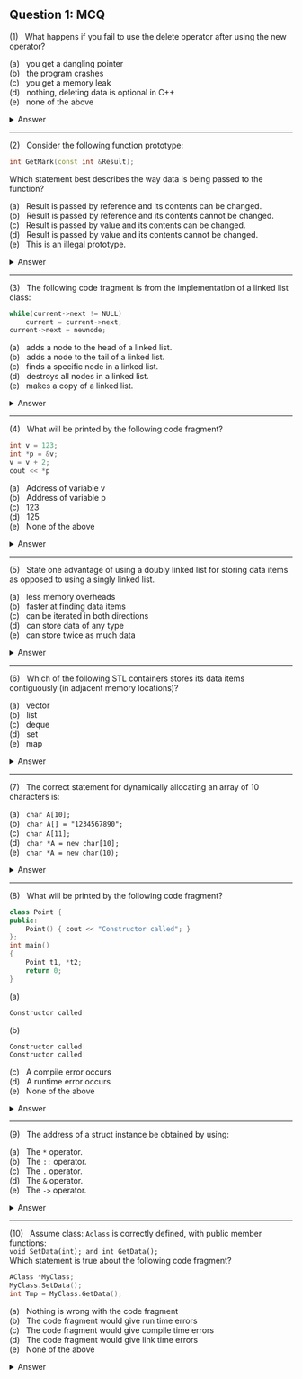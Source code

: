 ## Question 1: MCQ

(1) &nbsp; What happens if you fail to use the delete operator after using the new operator?

(a) &nbsp; you get a dangling pointer  
(b) &nbsp; the program crashes  
(c) &nbsp; you get a memory leak  
(d) &nbsp; nothing, deleting data is optional in C++  
(e) &nbsp; none of the above

<details>
<summary>Answer</summary>
(c) &nbsp; you get a memory leak  
</details>

---

(2) &nbsp; Consider the following function prototype:

```cpp
int GetMark(const int &Result);
```

Which statement best describes the way data is being passed to the function?

(a) &nbsp; Result is passed by reference and its contents can be changed.  
(b) &nbsp; Result is passed by reference and its contents cannot be changed.  
(c) &nbsp; Result is passed by value and its contents can be changed.  
(d) &nbsp; Result is passed by value and its contents cannot be changed.  
(e) &nbsp; This is an illegal prototype.  

<details>
<summary>Answer</summary>
(b) &nbsp; Result is passed by reference and its contents cannot be changed.  
</details>

---

(3) &nbsp; The following code fragment is from the implementation of a linked list class:

```cpp
while(current->next != NULL)
    current = current->next;
current->next = newnode;
```

(a) &nbsp; adds a node to the head of a linked list.  
(b) &nbsp; adds a node to the tail of a linked list.  
(c) &nbsp; finds a specific node in a linked list.  
(d) &nbsp; destroys all nodes in a linked list.  
(e) &nbsp; makes a copy of a linked list.  

<details>
<summary>Answer</summary>
(b) &nbsp; adds a node to the tail of a linked list.  
</details>

---

(4) &nbsp; What will be printed by the following code fragment?

```cpp
int v = 123;
int *p = &v;
v = v + 2;
cout << *p
```

(a) &nbsp; Address of variable v  
(b) &nbsp; Address of variable p  
(c) &nbsp; 123  
(d) &nbsp; 125  
(e) &nbsp; None of the above  

<details>
<summary>Answer</summary>
(d) &nbsp; 125  
</details>

---

(5) &nbsp; State one advantage of using a doubly linked list for storing data items as opposed to using a singly linked list.

(a) &nbsp; less memory overheads  
(b) &nbsp; faster at finding data items  
(c) &nbsp; can be iterated in both directions  
(d) &nbsp; can store data of any type  
(e) &nbsp; can store twice as much data  

<details>
<summary>Answer</summary>
(c) &nbsp; can be iterated in both directions  
</details>

---

(6) &nbsp; Which of the following STL containers stores its data items contiguously (in adjacent memory locations)?

(a) &nbsp; vector  
(b) &nbsp; list  
(c) &nbsp; deque  
(d) &nbsp; set  
(e) &nbsp; map  

<details>
<summary>Answer</summary>
(a) &nbsp; vector  
</details>

---

(7) &nbsp; The correct statement for dynamically allocating an array of 10 characters is:

(a) &nbsp; `char A[10];`  
(b) &nbsp; `char A[] = "1234567890";`  
(c) &nbsp; `char A[11];`  
(d) &nbsp; `char *A = new char[10];`  
(e) &nbsp; `char *A = new char(10);`  

<details>
<summary>Answer</summary>
(d) &nbsp; <code>char *A = new char[10];</code>
</details>

---

(8) &nbsp; What will be printed by the following code fragment?

```cpp
class Point {
public:
    Point() { cout << "Constructor called"; }
};
int main()
{
    Point t1, *t2;
    return 0;
}
```


(a)
```txt
Constructor called
```
(b)  
```txt
Constructor called
Constructor called
```
(c) &nbsp; A compile error occurs  
(d) &nbsp; A runtime error occurs  
(e) &nbsp; None of the above  

<details>
<summary>Answer</summary>
(a) &nbsp; <code>Constructor called</code>
</details>

---

(9) &nbsp; The address of a struct instance be obtained by using:

(a) &nbsp; The `*` operator.  
(b) &nbsp; The `::` operator.  
(c) &nbsp; The `.` operator.  
(d) &nbsp; The `&` operator.  
(e) &nbsp; The `->` operator.

<details>
<summary>Answer</summary>
(d) &nbsp; The <code>&</code> operator.
</details>

---

(10) &nbsp; Assume class: `Aclass` is correctly defined, with public member functions:  
`void SetData(int); and int GetData();`  
Which statement is true about the following code fragment?
```cpp
AClass *MyClass;
MyClass.SetData();
int Tmp = MyClass.GetData();
```

(a) &nbsp; Nothing is wrong with the code fragment  
(b) &nbsp; The code fragment would give run time errors  
(c) &nbsp; The code fragment would give compile time errors  
(d) &nbsp; The code fragment would give link time errors  
(e) &nbsp; None of the above  

<details>
<summary>Answer</summary>
(c) &nbsp; The code fragment would give compile time errors  
</details>


